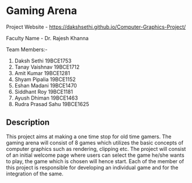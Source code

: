 # Gaming Arena

Project Website - https://dakshsethi.github.io/Computer-Graphics-Project/
  
Faculty Name  -   Dr. Rajesh Khanna

Team Members:-
1. Daksh Sethi        19BCE1753
2. Tanay Vaishnav     19BCE1712
3. Amit Kumar         19BCE1281
4. Shyam Pipalia      19BCE1152
5. Eshan Madani       19BCE1470
6. Siddhant Roy       19BCE1181
7. Ayush Dhiman       19BCE1463
8. Rudra Prasad Sahu  19BCE1625


## Description

This project aims at making a one time stop for old time gamers. 
The gaming arena will consist of 8 games which utilizes the basic concepts 
of computer graphics such as rendering, clipping etc. The project will consist of
an initial welcome page where users can select the game he/she wants to play, the game 
which is chosen will hence start. Each of the member of this project is responsible for developing 
an individual game and for the integration of the same. 
